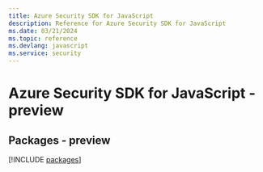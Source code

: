 ```yaml
---
title: Azure Security SDK for JavaScript
description: Reference for Azure Security SDK for JavaScript
ms.date: 03/21/2024
ms.topic: reference
ms.devlang: javascript
ms.service: security
---
```

# Azure Security SDK for JavaScript - preview
## Packages - preview
[!INCLUDE [packages](security-index.md)]